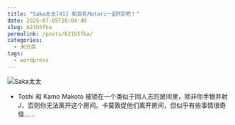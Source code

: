 ```yaml
---
title: "Saka太太[41] 和巨乳Matori一起R交吧！"
date: 2025-07-05T18:04:49
slug: b21b5fba
permalink: /posts/b21b5fba/
categories:
  - 未分类
tags:
  - wordpress
---
```


![Saka太太](/images/wp/b21b5fba-3f9d88ae.jpg)

*   Toshi 和 Kamo Makoto 被锁在一个类似于同人志的房间里，除非你手银并射J，否则你无法离开这个房间。卡莫敦促他们离开房间，但似乎有些事情很奇怪……
